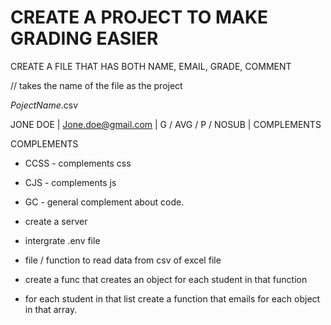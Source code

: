 # CREATE A PROJECT TO MAKE GRADING EASIER

CREATE A FILE THAT HAS BOTH NAME, EMAIL, GRADE, COMMENT

// takes the name of the file as the project

_PojectName_.csv

JONE DOE | Jone.doe@gmail.com | G / AVG / P / NOSUB | COMPLEMENTS

COMPLEMENTS

- CCSS - complements css
- CJS - complements js
- GC - general complement about code.

- create a server
- intergrate .env file
- file / function to read data from csv of excel file
- create a func that creates an object for each student in that function

- for each student in that list create a function that emails for each object in that array.
